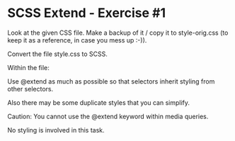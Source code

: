 # SCSS Extend - Exercise #1

Look at the given CSS file. Make a backup of it / copy it to style-orig.css (to keep it as a reference, in case you mess up :-)).

Convert the file style.css to SCSS.

Within the file:

Use @extend as much as possible so that selectors inherit styling from other selectors.

Also there may be some duplicate styles that you can simplify.

Caution: You cannot use the @extend keyword within media queries.

No styling is involved in this task.

